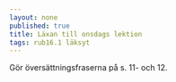 ```yaml
---
layout: none
published: true
title: Läxan till onsdags lektion
tags: rub16.1 läksyt
---
```

Gör översättningsfraserna på s. 11- och 12.
